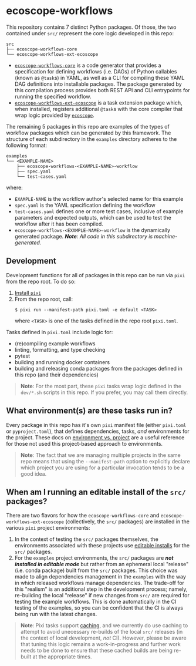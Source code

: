 # ecoscope-workflows

This repository contains 7 distinct Python packages. Of those, the two contained under `src/` represent the core logic developed in this repo:

```
src
├── ecoscope-workflows-core
└── ecoscope-workflows-ext-ecoscope
```

- [`ecoscope-workflows-core`](./src/ecoscope-workflows-core/README.md) is a code generator that provides a specification for defining workflows (i.e. DAGs) of Python callables (known as `@task`s) in YAML, as well as a CLI for compiling these YAML DAG definitions into installable packages. The package generated by this compilation process provides both REST API and CLI entrypoints for running the specified workflow.
- [`ecoscope-workflows-ext-ecoscope`](./src/ecoscope-workflows-ext-ecoscope/README.md) is a task extension package which, when installed, registers additional `@task`s with the core compiler that wrap logic provided by [`ecoscope`](https://github.com/wildlife-dynamics/ecoscope).

The remaining 5 packages in this repo are examples of the types of workflow packages which can be generated by this framework. The structure of each subdirectory in the `examples` directory adheres to the following format:

```
examples
└── <EXAMPLE-NAME>
    ├── ecoscope-workflows-<EXAMPLE-NAME>-workflow
    ├── spec.yaml
    └── test-cases.yaml
```
where:

- `EXAMPLE-NAME` is the workflow author's selected name for this example
- `spec.yaml` is the YAML specification defining the workflow
- `test-cases.yaml` defines one or more test cases, inclusive of example parameters and expected outputs, which can be used to test the workflow after it has been compiled.
- `ecoscope-workflows-<EXAMPLE-NAME>-workflow` is the dynamically generated package. _**Note**: All code in this subdirectory is machine-generated._


## Development

Development functions for all of packages in this repo can be run via `pixi` from the repo root. To do so:

1. [Install `pixi`](https://pixi.sh/latest/#installation)
2. From the repo root, call:
   ```console
   $ pixi run --manifest-path pixi.toml -e default <TASK>
   ```
   where `<TASK>` is one of the tasks defined in the repo root `pixi.toml`.

Tasks defined in `pixi.toml` include logic for:
- (re)compiling example workflows
- linting, formatting, and type checking
- pytest
- building and running docker containers
- building and releasing conda packages from the packages defined in this repo (and their dependencies)

> **Note**: For the most part, these `pixi` tasks wrap logic defined in the `dev/*.sh` scripts in
this repo. If you prefer, you may call them directly.

## What environment(s) are these tasks run in?

Every package in this repo has it's own `pixi` manifest file (either `pixi.toml` or `pyproject.toml`),
that defines dependencies, tasks, _and_ environments for the project. These docs on [environment
vs. project](https://pixi.sh/latest/switching_from/conda/#environment-vs-project) are a useful
reference for those not used this project-based approach to environments.

> **Note**: The fact that we are managing multiple projects in the same repo means that using the
`--manifest-path` option to explicitly declare which project you are using for a particular
invocation tends to be a good idea.

## When am I running an editable install of the `src/` packages?

There are two flavors for how the `ecoscope-workflows-core` and `ecoscope-workflows-ext-ecoscope`
(collectively, the `src/` packages) are installed in the various `pixi` project environments:

1. In the context of testing the `src/` packages themselves, the environments associated with
these projects use [editable installs](https://pixi.sh/latest/reference/project_configuration/#pypi-dependencies:~:text=Set%20editable%20to%20true%20to%20install%20in%20editable%20mode%2C%20this%20is%20highly%20recommended%20as%20it%20is%20hard%20to%20reinstall%20if%20you%27re%20not%20using%20editable%20mode.%20e.g.%20editable%20%3D%20true) for the `src/` packages.
2. For the `examples` project environments, the `src/` packages are _**not installed in editable
mode**_ but rather from an ephemeral local "release" (i.e. conda package) built from the `src/`
packages. This choice was made to align dependencies management in the `examples` with the way
in which released workflows manage dependencies. The trade-off for this "realism" is an additional
step in the development process; namely, re-building the local "release" if new changes from `src/`
are required for testing the example workflows. This is done automatically in the CI testing of the
examples, so you can be confident that the CI is always being run with the latest changes.

> **Note**: Pixi tasks support [caching](https://pixi.sh/latest/features/advanced_tasks/#caching),
and we currently do use caching to attempt to avoid unecessary re-builds of the local `src/` releases
(in the context of local development, _not_ CI).
However, please be aware that tuning this logic remains a work-in-progress and further work needs to
be done to ensure that these cached builds are being re-built at the appropriate times.
